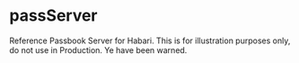 passServer
==========

Reference Passbook Server for Habari. This is for illustration purposes only, do not use in Production. Ye have been warned.
